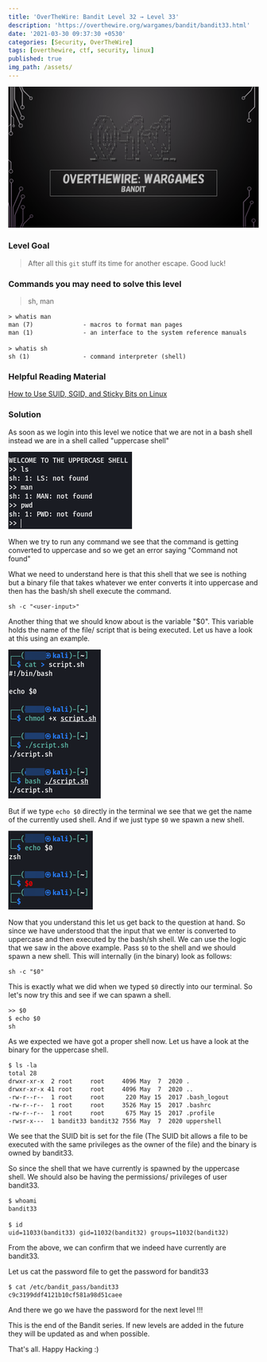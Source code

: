 ```yaml
---
title: 'OverTheWire: Bandit Level 32 → Level 33'
description: 'https://overthewire.org/wargames/bandit/bandit33.html'
date: '2021-03-30 09:37:30 +0530'
categories: [Security, OverTheWire]
tags: [overthewire, ctf, security, linux]
published: true
img_path: /assets/
---
```


![OverTheWire Banner](images/overthewire-banner.png)

### Level Goal

> After all this `git` stuff its time for another escape. Good luck!

### Commands you may need to solve this level

> sh, man

```
> whatis man  
man (7)              - macros to format man pages
man (1)              - an interface to the system reference manuals

> whatis sh        
sh (1)               - command interpreter (shell)
```

### Helpful Reading Material

[How to Use SUID, SGID, and Sticky Bits on Linux](https://www.howtogeek.com/656646/how-to-use-suid-sgid-and-sticky-bits-on-linux/)

### Solution

As soon as we login into this level we notice that we are not in a bash shell instead we are in a shell called "uppercase shell"

![Uppercase Shell|240](images/bandit-32-33/uppercase-shell.png)

When we try to run any command we see that the command is getting converted to uppercase and so we get an error saying "Command not found"

What we need to understand here is that this shell that we see is nothing but a binary file that takes whatever we enter converts it into uppercase and then has the bash/sh shell execute the command.

```
sh -c "<user-input>"
```

Another thing that we should know about is the variable "$0". This variable holds the name of the file/ script that is being executed. Let us have a look at this using an example.

![Shell Name Variable|160](images/bandit-32-33/shell-name.png)

But if we type `echo $0` directly in the terminal we see that we get the name of the currently used shell. And if we just type `$0` we spawn a new shell.

![View Shell Name|160](images/bandit-32-33/shell-name-2.png)

Now that you understand this let us get back to the question at hand. So since we have understood that the input that we enter is converted to uppercase and then executed by the bash/sh shell. We can use the logic that we saw in the above example. Pass `$0` to the shell and we should spawn a new shell. This will internally (in the binary) look as follows:

```
sh -c "$0"
```

This is exactly what we did when we typed `$0` directly into our terminal. So let's now try this and see if we can spawn a shell.

```
>> $0  
$ echo $0  
sh
```

As we expected we have got a proper shell now. Let us have a look at the binary for the uppercase shell.

```
$ ls -la                       
total 28  
drwxr-xr-x  2 root     root     4096 May  7  2020 .  
drwxr-xr-x 41 root     root     4096 May  7  2020 ..  
-rw-r--r--  1 root     root      220 May 15  2017 .bash_logout  
-rw-r--r--  1 root     root     3526 May 15  2017 .bashrc  
-rw-r--r--  1 root     root      675 May 15  2017 .profile  
-rwsr-x---  1 bandit33 bandit32 7556 May  7  2020 uppershell
```

We see that the SUID bit is set for the file (The SUID bit allows a file to be executed with the same privileges as the owner of the file) and the binary is owned by bandit33.

So since the shell that we have currently is spawned by the uppercase shell. We should also be having the permissions/ privileges of user bandit33.

```
$ whoami  
bandit33

$ id  
uid=11033(bandit33) gid=11032(bandit32) groups=11032(bandit32)
```

From the above, we can confirm that we indeed have currently are bandit33.

Let us cat the password file to get the password for bandit33

```
$ cat /etc/bandit_pass/bandit33  
c9c3199ddf4121b10cf581a98d51caee
```

And there we go we have the password for the next level !!!

This is the end of the Bandit series. If new levels are added in the future they will be updated as and when possible.

That's all. Happy Hacking :)